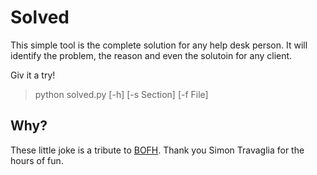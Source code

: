 # Solved

This simple tool is the complete solution for any help desk person.
It will identify the problem, the reason and even the solutoin for any client.

Giv it a try!

>  python solved.py [-h] [-s Section] [-f File]

## Why?

These little joke is a tribute to [BOFH](http://en.wikipedia.org/wiki/Bastard_Operator_From_Hell).
Thank you Simon Travaglia for the hours of fun.
